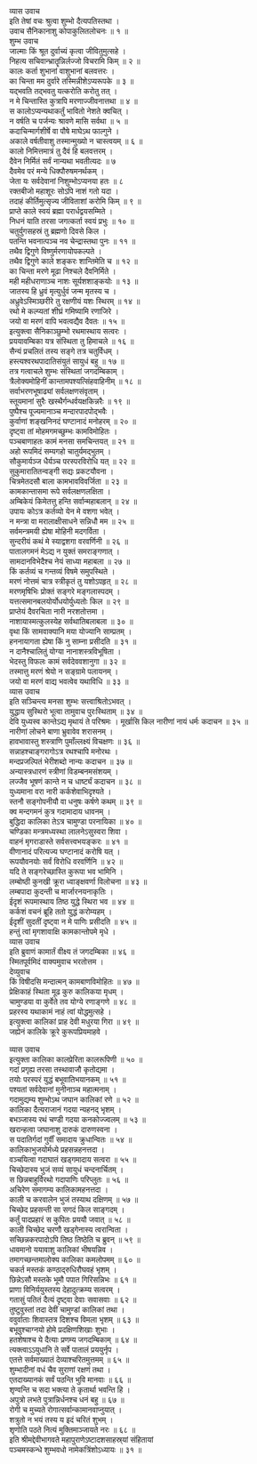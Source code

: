 व्यास उवाच  
इति तेषां वचः श्रुत्वा शुम्भो दैत्यपतिस्तथा ।  
उवाच सैनिकानाशु कोपाकुलितलोचनः ॥ १ ॥  
शुम्भ उवाच  
जाल्माः किं श्रूत दुर्वाच्यं कृत्वा जीवितुमुत्सहे ।  
निहत्य सचिवान्भ्रातॄन्निर्लज्जो विचरामि किम् ॥ २ ॥  
कालः कर्ता शुभानां वाशुभानां बलवत्तरः ।  
का चिन्ता मम दुर्वारे तस्मिन्नीशेऽप्यरूपके ॥ ३ ॥  
यद्‌भवति तद्‌भवतु यत्करोति करोतु तत् ।  
न मे चिन्तास्ति कुत्रापि मरणाज्जीवनात्तथा ॥ ४ ॥  
स कालोऽप्यन्यथाकर्तुं भावितो नेशते क्वचित् ।  
न वर्षति च पर्जन्यः श्रावणे मासि सर्वथा ॥ ५ ॥  
कदाचिन्मार्गशीर्षे वा पौषे माघेऽथ फाल्गुने ।  
अकाले वर्षतीवाशु तस्मान्मुख्यो न चास्त्वयम् ॥ ६ ॥  
कालो निमित्तमात्रं तु दैवं हि बलवत्तरम् ।  
दैवेन निर्मितं सर्वं नान्यथा भवतीत्यदः ॥ ७  
दैवमेव परं मन्ये धिक्पौरुषमनर्थकम् ।  
जेता यः सर्वदेवानां निशुम्भोऽप्यनया हतः ॥ ८  
रक्तबीजो महाशूरः सोऽपि नाशं गतो यदा ।  
तदाहं कीर्तिमुत्सृज्य जीविताशां करोमि किम् ॥ ९ ॥  
प्राप्ते काले स्वयं ब्रह्मा परार्धद्वयसम्मिते ।  
निधनं याति तरसा जगत्कर्ता स्वयं प्रभुः ॥ १० ॥  
चतुर्युगसहस्रं तु ब्रह्मणो दिवसे किल ।  
पतन्ति भवनात्पञ्च नव चेन्द्रास्तथा पुनः ॥ ११ ॥  
तथैव द्विगुणे विष्णुर्मरणायोपकल्पते ।  
तथैव द्विगुणे काले शङ्करः शान्तिमेति च ॥ १२ ॥  
का चिन्ता मरणे मूढा निश्चले दैवनिर्मिते ।  
मही महीधराणाञ्च नाशः सूर्यशशाङ्कयोः ॥ १३ ॥  
जातस्य हि ध्रुवं मृत्युर्धुवं जन्म मृतस्य च ।  
अध्रुवेऽस्मिञ्छरीरे तु रक्षणीयं यशः स्थिरम् ॥ १४ ॥  
रथो मे कल्प्यतां शीघ्रं गमिष्यामि रणाजिरे ।  
जयो वा मरणं वापि भवत्वद्यैव दैवतः ॥ १५ ॥  
इत्युक्त्वा सैनिकाञ्छुम्भो रथमास्थाय सत्वरः ।  
प्रययावम्बिका यत्र संस्थिता तु हिमाचले ॥ १६ ॥  
सैन्यं प्रचलितं तस्य सङ्गे तत्र चतुर्विधम् ।  
हस्त्यश्वरथपादातिसंयुतं सायुधं बहु ॥ १७ ॥  
तत्र गत्वाचले शुम्भः संस्थितां जगदम्बिकाम् ।  
त्रैलोक्यमोहिनीं कान्तामपश्यत्सिंहवाहिनीम् ॥ १८ ॥  
सर्वाभरणभूषाढ्यां सर्वलक्षणसंवृताम् ।  
स्तूयमानां सुरैः खस्थैर्गन्धर्वयक्षकिन्नरैः ॥ १९ ॥  
पुष्पैश्च पूज्यमानाञ्च मन्दारपादपोद्‌भवैः ।  
कुर्वाणां शङ्खनिनदं घण्टानादं मनोहरम् ॥ २० ॥  
दृष्ट्वा तां मोहमगमच्छुम्भः कामविमोहितः ।  
पञ्चबाणाहतः कामं मनसा समचिन्तयत् ॥ २१ ॥  
अहो रूपमिदं सम्यगहो चातुर्यमद्भुतम् ।  
सौकुमार्यञ्ज धैर्यञ्च परस्परविरोधि यत् ॥ २२ ॥  
सुकुमारातितन्वङ्गी सद्यः प्रकटयौवना ।  
चित्रमेतदसौ बाला कामभावविवर्जिता ॥ २३ ॥  
कामकान्तासमा रूपे सर्वलक्षणलक्षिता ।  
अम्बिकेयं किमेतत्तु हन्ति सर्वान्महाबलान् ॥ २४ ॥  
उपायः कोऽत्र कर्तव्यो येन मे वशगा भवेत् ।  
न मन्त्रा वा मरालाक्षीसाधने सन्निधौ मम ॥ २५ ॥  
सर्वमन्त्रमयी ह्येषा मोहिनी मदगर्विता ।  
सुन्दरीयं कथं मे स्याद्वशगा वरवर्णिनी ॥ २६ ॥  
पातालगमनं मेऽद्य न युक्तं समराङ्गणात् ।  
सामदानविभेदैश्च नेयं साध्या महाबला ॥ २७ ॥  
किं कर्तव्यं च गन्तव्यं विषमे समुपस्थिते ।  
मरणं नोत्तमं चात्र स्त्रीकृतं तु यशोऽपहृत् ॥ २८ ॥  
मरणमृषिभिः प्रोक्तं सङ्गरे मङ्गलास्पदम् ।  
यत्तत्समानबलयोर्योधयोर्युध्यतोः किल ॥ २९ ॥  
प्राप्तेयं दैवरचिता नारी नरशतोत्तमा ।  
नाशायास्मत्कुलस्येह सर्वथातिबलाबला ॥ ३० ॥  
वृथा किं सामवाक्यानि मया योज्यानि साम्प्रतम् ।  
हननायागता ह्येषा किं नु साम्ना प्रसीदति ॥ ३१ ॥  
न दानैश्चालितुं योग्या नानाशस्त्रविभूषिता ।  
भेदस्तु विफलः कामं सर्वदेववशानुगा ॥ ३२ ॥  
तस्मात्तु मरणं श्रेयो न सङ्ग्रामे पलायनम् ।  
जयो वा मरणं वाद्य भवत्वेव यथाविधि ॥ ३३ ॥  
व्यास उवाच  
इति सञ्चिन्त्य मनसा शुम्भः सत्त्वाश्रितोऽभवत् ।  
युद्धाय सुस्थिरो भूत्वा तामुवाच पुरःस्थिताम् ॥ ३४ ॥  
देवि युध्यस्व कान्तेऽद्य मृथायं ते परिश्रमः ।
मूर्खासि किल नारीणां नायं धर्मः कदाचन ॥ ३५ ॥  
नारीणां लोचने बाणा भ्रुवावेव शरासनम् ।  
हावभावास्तु शस्त्राणि पुमाँल्लक्ष्यं विचक्षणः ॥ ३६ ॥  
सन्नाहश्चाङ्गरागोऽत्र रथश्चापि मनोरथः ।  
मन्दप्रजल्पितं भेरीशब्दो नान्यः कदाचन ॥ ३७ ॥  
अन्यास्त्रधारणं स्त्रीणां विडम्बनमसंशयम् ।  
लज्जैव भूषणं कान्ते न च धार्ष्ट्यं कदाचन ॥ ३८ ॥  
युध्यमाना वरा नारी कर्कशेवाभिदृश्यते ।  
स्तनौ सङ्गोपनीयौ वा धनुषः कर्षणे कथम् ॥ ३९ ॥  
क्व मन्दगमनं कुत्र गदामादाय धावनम् ।  
बुद्धिदा कालिका तेऽत्र चामुण्डा परनायिका ॥ ४० ॥  
चण्डिका मन्त्रमध्यस्था लालनेऽसुस्वरा शिवा ।  
वाहनं मृगराडास्ते सर्वसत्त्वभयङ्करः ॥ ४१ ॥  
वीणानादं परित्यज्य घण्टानादं करोषि यत् ।  
रूपयौवनयोः सर्वं विरोधि वरवर्णिनि ॥ ४२ ॥  
यदि ते सङ्गरेच्छास्ति कुरूपा भव भामिनि ।  
लम्बोष्ठी कुनखी क्रूरा ध्वाङ्क्षवर्णा विलोचना ॥ ४३ ॥  
लम्बपादा कुदन्ती च मार्जारनयनाकृतिः ।  
ईदृशं रूपमास्थाय तिष्ठ युद्धे स्थिरा भव ॥ ४४ ॥  
कर्कशं वचनं ब्रूहि ततो युद्धं करोम्यहम् ।  
ईदृशीं सुदतीं दृष्ट्वा न मे पाणिः प्रसीदति ॥ ४५ ॥  
हन्तुं त्वां मृगशावाक्षि कामकान्तोपमे मृधे ।  
व्यास उवाच  
इति ब्रुवाणं कामार्तं वीक्ष्य तं जगदम्बिका ॥ ४६ ॥  
स्मितपूर्वमिदं वाक्यमुवाच भरतोत्तम ।  
देव्युवाच  
किं विषीदसि मन्दात्मन् कामबाणविमोहितः ॥ ४७ ॥  
प्रेक्षिकाहं स्थिता मूढ कुरु कालिकया मृधम् ।  
चामुण्डया वा कुर्वेते तव योग्ये रणाङ्गणे ॥ ४८ ॥  
प्रहरस्व यथाकामं नाहं त्वां योद्धमुत्सहे ।  
इत्युक्त्वा कालिकां प्राह देवी मधुरया गिरा ॥ ४९ ॥  
जह्येनं कालिके क्रूरे कुरूपप्रियमाहवे ।  
  
व्यास उवाच  
इत्युक्ता कालिका कालप्रेरिता कालरूपिणी ॥ ५० ॥  
गदां प्रगृह्य तरसा तस्थावाजौ कृतोद्यमा ।  
तयोः परस्परं युद्धं बभूवातिभयानकम् ॥ ५१ ॥  
पश्यतां सर्वदेवानां मुनीनाञ्च महात्मनाम् ।  
गदामुद्यम्य शुम्भोऽथ जघान कालिकां रणे ॥ ५२ ॥  
कालिका दैत्यराजानं गदया न्यहनद्‌ भृशम् ।  
बभञ्जास्य रथं चण्डी गदया कनकोज्ज्वलम् ॥ ५३ ॥  
खरान्हत्वा जघानाशु दारुकं दारुणस्वना ।  
स पदातिर्गदां गुर्वीं समादाय क्रुधान्वितः ॥ ५४ ॥  
कालिकाभुजयोर्मध्ये प्रहसन्नहनत्तदा ।  
वञ्चयित्वा गदाघातं खड्गमादाय सत्वरा ॥ ५५ ॥  
चिच्छेदास्य भुजं सव्यं सायुधं चन्दनार्चितम् ।  
स छिन्नबाहुर्विरथो गदापाणिः परिप्लुतः ॥ ५६ ॥  
अचिरेण समागम्य कालिकामहनत्तदा ।  
काली च करवालेन भुजं तस्याथ दक्षिणम् ॥ ५७ ॥  
चिच्छेद प्रहसन्ती सा सगदं किल साङ्गदम् ।  
कर्तुं पादप्रहारं स कुपितः प्रययौ जवात् ॥ ५८ ॥  
काली चिच्छेद चरणौ खड्गेनास्य त्वरान्विता ।  
सच्छिन्नकरपादोऽपि तिष्ठ तिष्ठेति च ब्रुवन् ॥ ५९ ॥  
धावमानो ययावाशु कालिकां भीषयन्निव ।  
तमागच्छन्तमालोक्य कालिका कमलोपमम् ॥ ६० ॥  
चकर्त मस्तकं कण्ठाद्‌रुधिरौघवहं भृशम् ।  
छिन्नेऽसौ मस्तके भूमौ पपात गिरिसन्निभः ॥ ६१ ॥  
प्राणा विनिर्ययुस्तस्य देहादुत्क्रम्य सत्वरम् ।  
गतासुं पतितं दैत्यं दृष्ट्वा देवाः सवासवाः ॥ ६२ ॥  
तुष्टुवुस्तां तदा देवीं चामुण्डां कालिकां तथा ।  
ववुर्वाताः शिवास्तत्र दिशश्च विमला भृशम् ॥ ६३ ॥  
बभूवुश्चाग्नयो होमे प्रदक्षिणशिखाः शुभाः ।  
हतशेषाश्च ये दैत्याः प्रणम्य जगदम्बिकाम् ॥ ६४ ॥  
त्यक्त्वाऽऽयुधानि ते सर्वे पातालं प्रययुर्नृप ।  
एतत्ते सर्वमाख्यातं देव्याश्चरितमुत्तमम् ॥ ६५ ॥  
शुम्भादीनां वधं चैव सुराणां रक्षणं तथा ।  
एतदाख्यानकं सर्वं पठन्ति भुवि मानवाः ॥ ६६ ॥  
शृण्वन्ति च सदा भक्त्या ते कृतार्था भवन्ति हि ।  
अपुत्रो लभते पुत्रान्निर्धनश्च धनं बहु ॥ ६७ ॥  
रोगी च मुच्यते रोगात्सर्वान्कामानवाप्नुयात् ।  
शत्रुतो न भयं तस्य य इदं चरितं शुभम् ।  
शृणोति पठते नित्यं मुक्तिमाञ्जायते नरः ॥ ६८ ॥  
इति श्रीमद्देवीभागवते महापुराणेऽष्टादशसाहस्र्यां संहितायां  
पञ्चमस्कन्धे शुम्भवधो नामेकत्रिंशोऽध्यायः ॥ ३१ ॥
